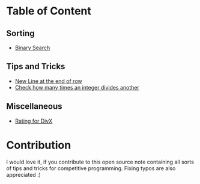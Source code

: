 # Table of Content
## Sorting
- [Binary Search](binary_search.md)
## Tips and Tricks
- [New Line at the end of row](new_line_at_the_end_or_row.md)
- [Check how many times an integer divides another](how_many_times_an_int_divides_another.md)
## Miscellaneous
- [Rating for DivX](rating_for_div_x.md)

# Contribution
I would love it, if you contribute to this open source note containing all sorts of tips and tricks for competitive programming. Fixing typos are also appreciated :)